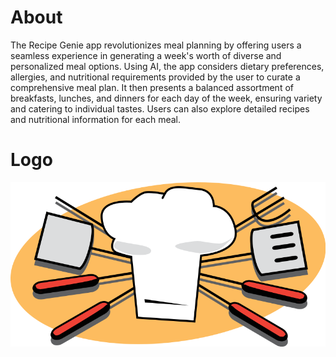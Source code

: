 # About

The Recipe Genie app revolutionizes meal planning by offering users a seamless experience in generating a week's worth of diverse and personalized meal options. Using AI, the app considers dietary preferences, allergies, and nutritional requirements provided by the user to
curate a comprehensive meal plan. It then presents a balanced assortment of breakfasts, lunches, and dinners for each day of the week, ensuring variety and catering to individual tastes. Users can also explore detailed recipes and nutritional information for each meal.

# Logo
![alt text](app/src/main/res/drawable/chefhat.png)
